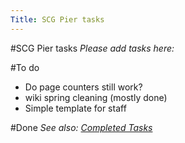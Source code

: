 ```yaml
---
Title: SCG Pier tasks
---
```

#SCG Pier tasks
*Please add tasks here:*

#To do

-  Do page counters still work?
-  wiki spring cleaning (mostly done)
-  Simple template for staff

#Done
*See also: [Completed Tasks](%base_url%/wiki/scgjoblist/scgpier/done)*
